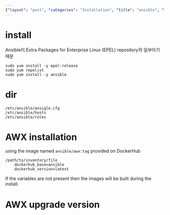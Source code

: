 ```yaml
---
{"layout": "post", "categories": "Installation", "title": "ansible", "feature-img": "assets/img/feature_img.png"}
---
```

# install
Ansible이 Extra Packages for Enterprise Linux (EPEL) repository의 일부이기 때문
```
sudo yum install -y epel-release
sudo yum repolist
sudo yum install -y ansible
```

# dir
```
/etc/ansible/ansigle.cfg
/etc/ansible/hosts
/etc/ansible/roles
```

# AWX installation
using the image named `ansible/awx:tag` provided on DockerHub
```
/path/to/inventory/file
    dockerhub_base=ansible
    dockerhub_version=latest
```
If the variables are not present then the images will be built during the install.

# AWX upgrade version



